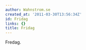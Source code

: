 ```yaml
---
author: Wahnstrom.se
created_at: '2011-03-30T13:56:34Z'
id: Fridag
links: {}
title: Fridag
---
```


Fredag.